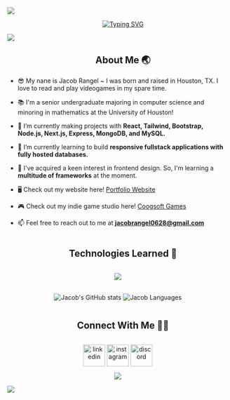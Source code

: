 
<!--horizontal divider(gradiant)-->
<img src="https://user-images.githubusercontent.com/73097560/115834477-dbab4500-a447-11eb-908a-139a6edaec5c.gif">

<!--h1 without bottom border-->
<div id="user-content-toc">
  <ul align="center">
    <p align="center">
      <a href="https://github.com/JacobUH"><img src="https://readme-typing-svg.demolab.com?font=Axiforma&weight=700&size=40&duration=2000&pause=2000&color=F7F7F7&background=0000001F&center=true&vCenter=true&random=false&width=600&height=100&lines=Hi+There%2C+I'm+Jacob!;I'm+A+Software+Engineer;I'm+A+Frontend+Developer;I'm+A+Graphic+Designer;I'm+A+Game+Developer;I'm+A+Leader" alt="Typing SVG" /></a>
    </p>
  </ul>
</div>

<!--horizontal divider(gradiant)-->
<img src="https://user-images.githubusercontent.com/73097560/115834477-dbab4500-a447-11eb-908a-139a6edaec5c.gif">

<!--h2 without bottom border-->
<div id="user-content-toc">
  <ul align="center">
    <summary><h2>About Me 🌏</h2></summary>
  </ul>
</div>

<!--Intro start-->
- 😎 My nane is Jacob Rangel ~ I was born and raised in Houston, TX. I love to read and play videogames in my spare time.

- 📚 I'm a senior undergraduate majoring in computer science and minoring in mathematics at the University of Houston!

- 🔭 I’m currently making projects with **React, Tailwind, Bootstrap, Node.js, Next.js, Express, MongoDB, and MySQL.**

- 🌱 I’m currently learning to build **responsive fullstack applications with fully hosted databases.**

- 🌿 I've acquired a keen interest in frontend design. So, I'm learning a **multitude of frameworks** at the moment.

- 🖥️ Check out my website here! [Portfolio Website](https://jacobuh.github.io/)
  
- 🎮 Check out my indie game studio here! [Coogsoft Games](https://coogsoftgames.itch.io/)

- 📫 Feel free to reach out to me at **jacobrangel0628@gmail.com**
<!--Intro end-->

<!--h1 without bottom border-->
<div id="user-content-toc">
  <ul align="center">
    <summary><h2 style="display: inline-block">Technologies Learned 🌵</h2></summary>
  </ul>
</div>
<!--tech stack icons-->
<p align="center">
  <a href="https://skillicons.dev">
    <img src="https://skillicons.dev/icons?i=c,cpp,cs,py,r,md,js,ts,html,css,sass,react,vite,npm,tailwind,bootstrap,nodejs,nextjs,express,mysql,mongodb,postman,vercel,jest,aws,figma,notion,unity,blender,ps,bash,powershell,git,github&perline=14" />
  </a>
</p>

<!-- Stats -->
<br>
<div align="center">
    <img src="https://github-readme-stats.vercel.app/api?username=JacobUH&&hide=issues&show_icons=true&theme=github_dark" alt="Jacob's GitHub stats">
    <img src="https://github-readme-stats.vercel.app/api/top-langs/?username=JacobUH&layout=compact&theme=github_dark" alt="Jacob Languages">
  </a>
</div>

<!-- Connect with me -->
<!--h2 without bottom border-->
<div id="user-content-toc">
  <ul align="center">
    <summary><h2 style="display: inline-block">Connect With Me ✌🏽</h2></summary>
  </ul>
</div>

<!--icons and links-->
<p align="center">
<a href="https://www.linkedin.com/in/jacob-rangel-uh/" target="blank"><img align="center" src="https://user-images.githubusercontent.com/88904952/234979284-68c11d7f-1acc-4f0c-ac78-044e1037d7b0.png" alt="linkedin" height="50" width="50" /></a>
<a href="https://www.instagram.com/jacobrrangel/" target="blank"><img align="center" src="https://user-images.githubusercontent.com/88904952/234981169-2dd1e58f-4b7e-468c-8213-034ba62156c3.png" alt="instagram" height="50" width="50" /></a>
<a href="https://discordapp.com/users/657255839568101399" target="blank"><img align="center" src="https://user-images.githubusercontent.com/88904952/234982627-019fd336-6248-453c-9b05-97c13fd1d207.png" alt="discord" height="50" width="50" /></a>
</p>


<!--profile visit count-->
<div align="center">
  
[![](https://visitcount.itsvg.in/api?id=JacobUH&label=Profile%20Views&icon=5&pretty=true)](https://visitcount.itsvg.in)  
</div>

<!--horizontal divider(gradiant)-->
<img src="https://user-images.githubusercontent.com/73097560/115834477-dbab4500-a447-11eb-908a-139a6edaec5c.gif">
